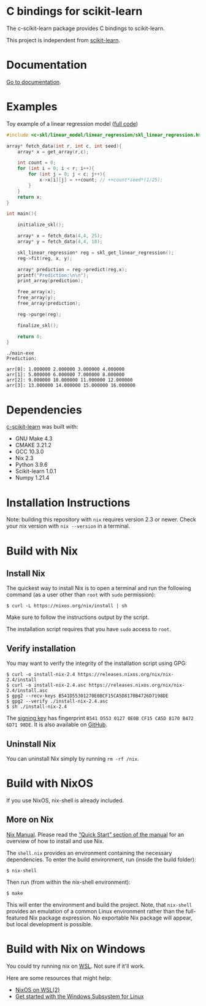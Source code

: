 # C bindings for scikit-learn

The c-scikit-learn package provides C bindings to scikit-learn.

This project is independent from [scikit-learn](https://scikit-learn.org/stable/).

# Documentation

[Go to documentation](https://github.com/Josemarialanda/C-wrapper-scikitlearn/blob/master/DOCUMENTATION.md).

# Examples

Toy example of a linear regression model ([full code](https://github.com/Josemarialanda/c-scikit-learn/blob/master/test-exe/main.c))

```c
#include <c-skl/linear_model/linear_regression/skl_linear_regression.h>

array* fetch_data(int r, int c, int seed){
    array* x = get_array(r,c);

    int count = 0;
    for (int i = 0; i < r; i++){
        for (int j = 0; j < c; j++){
            x->x[i][j] = ++count; // ++count*seed*(1/25);
        }
    }
    return x;
}

int main(){

    initialize_skl();

    array* x = fetch_data(4,4, 25);
    array* y = fetch_data(4,4, 18);

    skl_linear_regression* reg = skl_get_linear_regression();
    reg->fit(reg, x, y);

    array* prediction = reg->predict(reg,x);
    printf("Prediction:\n\n");
    print_array(prediction);

    free_array(x);
    free_array(y);
    free_array(prediction);

    reg->purge(reg);

    finalize_skl();

    return 0;
}
```

```
./main-exe
Prediction:

arr[0]: 1.000000 2.000000 3.000000 4.000000
arr[1]: 5.000000 6.000000 7.000000 8.000000
arr[2]: 9.000000 10.000000 11.000000 12.000000
arr[3]: 13.000000 14.000000 15.000000 16.000000
```

# Dependencies

[c-scikit-learn](https://github.com/Josemarialanda/c-scikit-learn) was built with:

* GNU Make 4.3
* CMAKE 3.21.2
* GCC 10.3.0
* Nix 2.3
* Python 3.9.6
* Scikit-learn 1.0.1
* Numpy 1.21.4

# Installation Instructions

Note: building this repository with `nix` requires version 2.3 or newer. Check your nix version with `nix --version` in a terminal.

# Build with Nix

## Install Nix

The quickest way to install Nix is to open a terminal and run the following command (as a user other than `root` with `sudo` permission):


```console
$ curl -L https://nixos.org/nix/install | sh
```

Make sure to follow the instructions output by the script.

The installation script requires that you have `sudo` access to `root`.

## Verify installation

You may want to verify the integrity of the installation script using GPG:

```console
$ curl -o install-nix-2.4 https://releases.nixos.org/nix/nix-2.4/install
$ curl -o install-nix-2.4.asc https://releases.nixos.org/nix/nix-2.4/install.asc
$ gpg2 --recv-keys B541D55301270E0BCF15CA5D8170B4726D7198DE
$ gpg2 --verify ./install-nix-2.4.asc
$ sh ./install-nix-2.4
```
The [signing key](https://nixos.org/edolstra.gpg) has fingerprint `B541 D553 0127 0E0B CF15 CA5D 8170 B472 6D71 98DE`. It is also available on [GitHub](https://github.com/NixOS/nixos-homepage/blob/master/edolstra.gpg).

## Uninstall Nix

You can uninstall Nix simply by running `rm -rf /nix`.

# Build with NixOS

If you use NixOS, nix-shell is already included.

## More on Nix

[Nix Manual](https://nixos.org/manual/nix/stable). Please read the [“Quick Start” section of the manual](https://nixos.org/manual/nix/stable/quick-start.html) for an overview of how to install and use Nix.

The `shell.nix` provides an environment containing the necessary dependencies. To enter the build environment, run (inside the build folder):

```console
$ nix-shell
```

Then run (from within the nix-shell environment):

```console
$ make
```

This will enter the environment and build the project. Note, that `nix-shell` provides an emulation of a common Linux
environment rather than the full-featured Nix package expression. No exportable Nix package will appear,
but local development is possible.

# Build with Nix on Windows

You could try running nix on [WSL](https://docs.microsoft.com/en-us/windows/wsl/). Not sure if it'll work.

Here are some resources that might help:

* [NixOS on WSL(2)](https://github.com/Trundle/NixOS-WSL)
* [Get started with the Windows Subsystem for Linux](https://docs.microsoft.com/en-us/learn/modules/get-started-with-windows-subsystem-for-linux/)